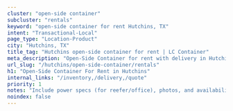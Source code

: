 ```yaml
---
cluster: "open-side container"
subcluster: "rentals"
keyword: "open-side container for rent Hutchins, TX"
intent: "Transactional-Local"
page_type: "Location-Product"
city: "Hutchins, TX"
title_tag: "Hutchins open-side container for rent | LC Container"
meta_description: "Open-Side Container for rent with delivery in Hutchins, TX. LC Container — local Since 2003. Get pricing today."
url_slug: "/hutchins/open-side-container/rentals"
h1: "Open-Side Container For Rent in Hutchins"
internal_links: "/inventory,/delivery,/quote"
priority: 1
notes: "Include power specs (for reefer/office), photos, and availability."
noindex: false
---
```


<!-- TODO: Add unique city/inventory copy, images, and internal links here. -->
